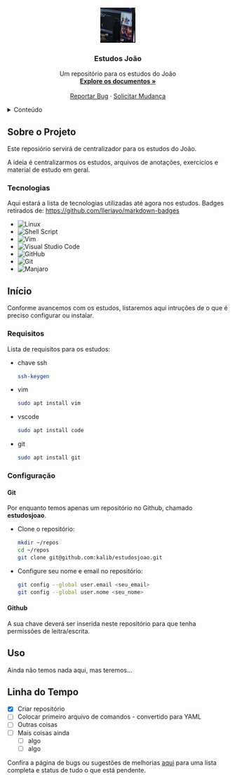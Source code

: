 <!-- PROJECT LOGO -->
<br />
<div align="center">
  <a href="https://github.com/kalib/estudosjoao">
    <img src="images/logo.png" alt="Logo" width="80" height="80">
  </a>

  <h3 align="center">Estudos João</h3>

  <p align="center">
    Um repositório para os estudos do João
    <br />
    <a href="https://github.com/kalib/estudosjoao"><strong>Explore os documentos »</strong></a>
    <br />
    <br />
    <a href="https://github.com/kalib/estudosjoao/issues">Reportar Bug</a>
    ·
    <a href="https://github.com/kalib/estudosjoao/issues">Solicitar Mudança</a>
  </p>
</div>



<!-- TABLE OF CONTENTS -->
<details>
  <summary>Conteúdo</summary>
  <ol>
    <li>
      <a href="#sobre-o-projeto">Sobre o Projeto</a>
      <ul>
        <li><a href="#tecnologias">Tecnologias</a></li>
      </ul>
    </li>
    <li>
      <a href="#inicio">Início</a>
      <ul>
        <li><a href="#requisitos">Requisitos</a></li>
        <li><a href="#configuracao">Configuração</a></li>
      </ul>
    </li>
    <li><a href="#uso">Uso</a></li>
    <li><a href="#linha-do-tempo">Linha do Tempo</a></li>
  </ol>
</details>



<!-- ABOUT THE PROJECT -->
## Sobre o Projeto

Este reposiório servirá de centralizador para os estudos do João.

A ideia é centralizarmos os estudos, arquivos de anotações, exercícios e material de estudo em geral.


### Tecnologias

Aqui estará a lista de tecnologias utilizadas até agora nos estudos.
Badges retirados de: https://github.com/Ileriayo/markdown-badges

* ![Linux](https://img.shields.io/badge/Linux-FCC624?style=for-the-badge&logo=linux&logoColor=black)
* ![Shell Script](https://img.shields.io/badge/shell_script-%23121011.svg?style=for-the-badge&logo=gnu-bash&logoColor=white)
* ![Vim](https://img.shields.io/badge/VIM-%2311AB00.svg?style=for-the-badge&logo=vim&logoColor=white)
* ![Visual Studio Code](https://img.shields.io/badge/Visual%20Studio%20Code-0078d7.svg?style=for-the-badge&logo=visual-studio-code&logoColor=white)
* ![GitHub](https://img.shields.io/badge/github-%23121011.svg?style=for-the-badge&logo=github&logoColor=white)
* ![Git](https://img.shields.io/badge/git-%23F05033.svg?style=for-the-badge&logo=git&logoColor=white)
* ![Manjaro](https://img.shields.io/badge/Manjaro-35BF5C?style=for-the-badge&logo=Manjaro&logoColor=white)


<!-- GETTING STARTED -->
## Início

Conforme avancemos com os estudos, listaremos aqui intruções de o que é preciso configurar ou instalar.

### Requisitos

Lista de requisitos para os estudos:

* chave ssh
  ```sh
  ssh-keygen
  ```

* vim
  ```sh
  sudo apt install vim
  ```

* vscode
  ```sh
  sudo apt install code
  ```

* git
  ```sh
  sudo apt install git
  ```

### Configuração

#### Git

Por enquanto temos apenas um repositório no Github, chamado **estudosjoao**.

* Clone o repositório:
  ```sh
  mkdir ~/repos
  cd ~/repos
  git clone git@github.com:kalib/estudosjoao.git
  ```

* Configure seu nome e email no repositório:
  ```sh
  git config --global user.email <seu_email>
  git config --global user.nome <seu_nome>
  ```

#### Github

A sua chave deverá ser inserida neste repositório para que tenha permissões de leitra/escrita.


<!-- Exemplos de Uso -->
## Uso

Ainda não temos nada aqui, mas teremos...



<!-- Linha do Tempo -->
## Linha do Tempo

- [x] Criar repositório
- [ ] Colocar primeiro arquivo de comandos - convertido para YAML
- [ ] Outras coisas
- [ ] Mais coisas ainda
    - [ ] algo
    - [ ] algo

Confira a página de bugs ou sugestões de melhorias [aqui](https://github.com/kalib/estudosjoao/issues) para uma lista completa e status de tudo o que está pendente.
